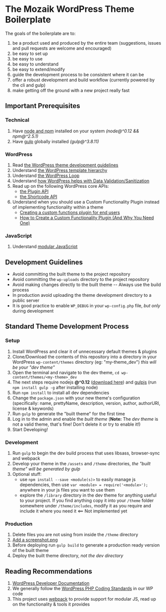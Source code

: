 # The Mozaik WordPress Theme Boilerplate

The goals of the boilerplate are to:

1. be a product used and produced by the entire team (suggestions, issues and pull requests are welcome and encouraged)
1. be easy to set up
1. be easy to use
1. be easy to understand
1. be easy to extend/modify
1. guide the development process to be consistent where it can be
1. offer a robust development and build workflow (currently powered by the cli and gulp)
1. make getting off the ground with a new project really fast

## Important Prerequisites

### Technical

1. Have [node and npm](https://nodejs.org/) installed on your system *(node@^0.12 && npm@^2.5.1)*
1. Have [gulp](https://github.com/gulpjs/gulp/blob/master/docs/getting-started.md) globally installed *(gulp@^3.8.11)*

### WordPress

1. Read [the WordPress theme development guidelines](http://codex.wordpress.org/Theme_Development)
1. Understand [the WordPress template hierarchy](http://codex.wordpress.org/images/9/96/wp-template-hierarchy.jpg)
1. Understand [the WordPress Loop](http://codex.wordpress.org/The_Loop)
1. Understand [how WordPress helps with Data Validation/Sanitization](http://codex.wordpress.org/Data_Validation)
1. Read up on the following WordPress core APIs:
	- [the Plugin API](http://codex.wordpress.org/Plugin_API)
	- [the Shortcode API](http://codex.wordpress.org/Shortcode_API)
1. Understand when you should use a Custom Functionality Plugin instead of implementing functionality within a theme
 	- [Creating a custom functions plugin for end users](http://justintadlock.com/archives/2011/02/02/creating-a-custom-functions-plugin-for-end-users)
 	- [How to Create a Custom Functionality Plugin (And Why You Need One)](https://www.nutsandboltsmedia.com/how-to-create-a-custom-functionality-plugin-and-why-you-need-one/)
	
### JavaScript

1. Understand [modular JavaScript](http://addyosmani.com/writing-modular-js/)

## Development Guidelines

- Avoid committing the built theme to the project repository
- Avoid committing the `wp-uploads` directory to the project repository
- Avoid making changes directly to the built theme -- Always use the build process
- In production avoid uploading the theme development directory to a public server
- It is good practice to enable `WP_DEBUG` in your `wp-config.php` file, *but only* during development

## Standard Theme Development Process

### Setup

1. Install WordPress and clear it of unnecessary default themes & plugins
1. Clone/Download the contents of this repository into a directory in your WordPress `wp-content/themes` directory (eg: "my-theme_dev") _this will be your "dev theme"_
1. Open the terminal and navigate to the dev theme, `cd wp-content/themes/<my-theme>_dev`
1. The next steps require nodejs **@^0.12** ([download here](https://nodejs.org/download/)) and [gulpjs](https://github.com/gulpjs/gulp/blob/master/) (run `npm install gulp -g` after installing node)
1. Run `npm install` to install all dev dependencies
1. Change the `package.json` with your new theme's configuration (specifically: name, prettyName, description, version, author, authorURI, license & keywords)
1. Run `gulp` to generate the "built theme" for the first time
1. Log in to the admin and enable the *built theme*
	 (**Note:** The *dev theme* is not a valid theme, that's fine! Don't delete it or try to enable it!)
1. Start Developing!

### Development

1. Run `gulp` to begin the dev build process that uses libsass, browser-sync and webpack
1. Develop your theme in the `/assets` and `/theme` directories, *the "built theme" will be generated by gulp*
1. Optional stuff:
	- use `npm install --save <module(s)>` to easily manage js dependencies, then use `var <module> = require('<module>');` anywhere in your js files you want to use them
	- explore the `/library` directory in the dev theme for anything useful to your project. If you find anything
	  copy it into your `/theme` folder somewhere under `/theme/includes`, modify it as you require and include it where you need it <== Not implemented yet

### Production

1. Delete files you are not using from inside the `/theme` directory
1. [Add a screenshot.png](http://codex.wordpress.org/Theme_Development#Screenshot)
1. Before deploying run `gulp build` to generate a production ready version of the built theme
1. Deploy the built theme directory, *not the dev directory*

## Reading Recommendations

1. [WordPress Developer Documentation](http://codex.wordpress.org/Developer_Documentation)
1. We generally follow the [WordPress PHP Coding Standards](https://make.wordpress.org/core/handbook/coding-standards/php/) in our WP code
1. This project uses [webpack](http://webpack.github.io/) to provide support for modular JS, read up on the functionality & tools it provides
